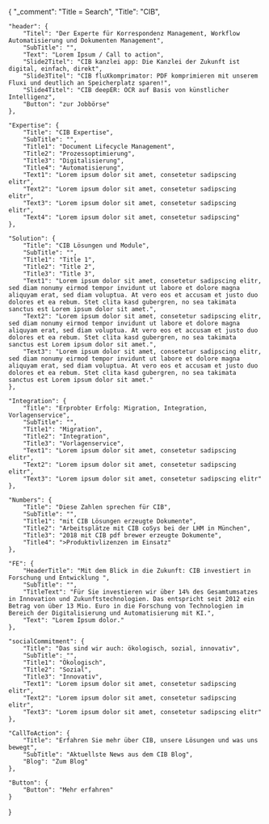 {
	"_comment": "Title = Search", 
    "Title": "CIB",

	"header": {
		"Titel": "Der Experte für Korrespondenz Management, Workflow Automatisierung und Dokumenten Management",
		"SubTitle": "",
		"Text": "Lorem Ipsum / Call to action",
		"Slide2Titel": "CIB kanzlei app: Die Kanzlei der Zukunft ist digital, einfach, direkt",
		"Slide3Titel": "CIB fluXkomprimator: PDF komprimieren mit unserem Fluxi und deutlich an Speicherplatz sparen!",
		"Slide4Titel": "CIB deepER: OCR auf Basis von künstlicher Intelligenz",
		"Button": "zur Jobbörse"
	},

	"Expertise": {
		"Title": "CIB Expertise",
		"SubTitle": "",
		"Title1": "Document Lifecycle Management",
		"Title2": "Prozessoptimierung",
		"Title3": "Digitalisierung",
		"Title4": "Automatisierung",
		"Text1": "Lorem ipsum dolor sit amet, consetetur sadipscing elitr",
		"Text2": "Lorem ipsum dolor sit amet, consetetur sadipscing elitr",
		"Text3": "Lorem ipsum dolor sit amet, consetetur sadipscing elitr",
		"Text4": "Lorem ipsum dolor sit amet, consetetur sadipscing"
	},

	"Solution": {
		"Title": "CIB Lösungen und Module",
		"SubTitle": "",
		"Title1": "Title 1",
		"Title2": "Title 2",
		"Title3": "Title 3",
		"Text1": "Lorem ipsum dolor sit amet, consetetur sadipscing elitr, sed diam nonumy eirmod tempor invidunt ut labore et dolore magna aliquyam erat, sed diam voluptua. At vero eos et accusam et justo duo dolores et ea rebum. Stet clita kasd gubergren, no sea takimata sanctus est Lorem ipsum dolor sit amet.",
		"Text2": "Lorem ipsum dolor sit amet, consetetur sadipscing elitr, sed diam nonumy eirmod tempor invidunt ut labore et dolore magna aliquyam erat, sed diam voluptua. At vero eos et accusam et justo duo dolores et ea rebum. Stet clita kasd gubergren, no sea takimata sanctus est Lorem ipsum dolor sit amet.",
		"Text3": "Lorem ipsum dolor sit amet, consetetur sadipscing elitr, sed diam nonumy eirmod tempor invidunt ut labore et dolore magna aliquyam erat, sed diam voluptua. At vero eos et accusam et justo duo dolores et ea rebum. Stet clita kasd gubergren, no sea takimata sanctus est Lorem ipsum dolor sit amet."
	},

	"Integration": {
		"Title": "Erprobter Erfolg: Migration, Integration, Vorlagenservice",
		"SubTitle": "",
		"Title1": "Migration",
		"Title2": "Integration",
		"Title3": "Vorlagenservice",
		"Text1": "Lorem ipsum dolor sit amet, consetetur sadipscing elitr",
		"Text2": "Lorem ipsum dolor sit amet, consetetur sadipscing elitr",
		"Text3": "Lorem ipsum dolor sit amet, consetetur sadipscing elitr"
	},

	"Numbers": {
		"Title": "Diese Zahlen sprechen für CIB",
		"SubTitle": "",
		"Title1": "mit CIB Lösungen erzeugte Dokumente",
		"Title2": "Arbeitsplätze mit CIB coSys bei der LHM in München",
		"Title3": "2018 mit CIB pdf brewer erzeugte Dokumente",
		"Title4": ">Produktivlizenzen im Einsatz"
	},

	"FE": {
		"HeaderTitle": "Mit dem Blick in die Zukunft: CIB investiert in Forschung und Entwicklung ",
		"SubTitle": "",
		"TitleText": "Für Sie investieren wir über 14% des Gesamtumsatzes in Innovation und Zukunftstechnologien. Das entspricht seit 2012 ein Betrag von über 13 Mio. Euro in die Forschung von Technologien im Bereich der Digitalisierung und Automatisierung mit KI.",
		"Text": "Lorem Ipsum dolor."
	},

	"socialCommitment": {
		"Title": "Das sind wir auch: ökologisch, sozial, innovativ",
		"SubTitle": "",
		"Title1": "Ökologisch",
		"Title2": "Sozial",
		"Title3": "Innovativ",
		"Text1": "Lorem ipsum dolor sit amet, consetetur sadipscing elitr",
		"Text2": "Lorem ipsum dolor sit amet, consetetur sadipscing elitr",
		"Text3": "Lorem ipsum dolor sit amet, consetetur sadipscing elitr"
	},

	"CallToAction": {
		"Title": "Erfahren Sie mehr über CIB, unsere Lösungen und was uns bewegt",
		"SubTitle": "Aktuellste News aus dem CIB Blog",
		"Blog": "Zum Blog"
	},

	"Button": {
		"Button": "Mehr erfahren"
	}
}
